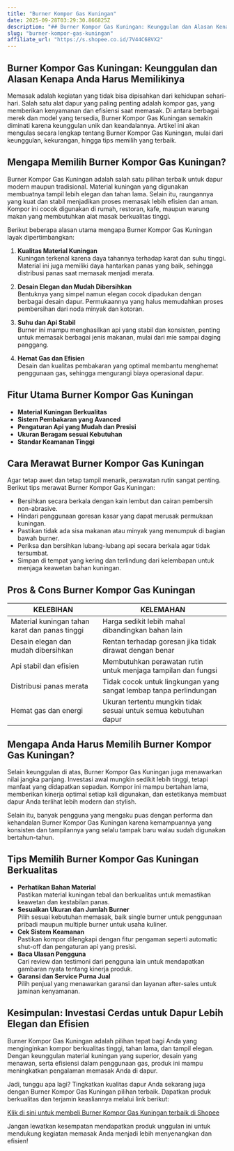 ```yaml
---
title: "Burner Kompor Gas Kuningan"
date: 2025-09-28T03:29:30.866825Z
description: "## Burner Kompor Gas Kuningan: Keunggulan dan Alasan Kenapa Anda Harus Memilikinya..."
slug: "burner-kompor-gas-kuningan"
affiliate_url: "https://s.shopee.co.id/7V44C68VX2"
---
```

## Burner Kompor Gas Kuningan: Keunggulan dan Alasan Kenapa Anda Harus Memilikinya

Memasak adalah kegiatan yang tidak bisa dipisahkan dari kehidupan sehari-hari. Salah satu alat dapur yang paling penting adalah kompor gas, yang memberikan kenyamanan dan efisiensi saat memasak. Di antara berbagai merek dan model yang tersedia, Burner Kompor Gas Kuningan semakin diminati karena keunggulan unik dan keandalannya. Artikel ini akan mengulas secara lengkap tentang Burner Kompor Gas Kuningan, mulai dari keunggulan, kekurangan, hingga tips memilih yang terbaik.

## Mengapa Memilih Burner Kompor Gas Kuningan?

Burner Kompor Gas Kuningan adalah salah satu pilihan terbaik untuk dapur modern maupun tradisional. Material kuningan yang digunakan membuatnya tampil lebih elegan dan tahan lama. Selain itu, raungannya yang kuat dan stabil menjadikan proses memasak lebih efisien dan aman. Kompor ini cocok digunakan di rumah, restoran, kafe, maupun warung makan yang membutuhkan alat masak berkualitas tinggi.

Berikut beberapa alasan utama mengapa Burner Kompor Gas Kuningan layak dipertimbangkan:

1. **Kualitas Material Kuningan**  
   Kuningan terkenal karena daya tahannya terhadap karat dan suhu tinggi. Material ini juga memiliki daya hantarkan panas yang baik, sehingga distribusi panas saat memasak menjadi merata.

2. **Desain Elegan dan Mudah Dibersihkan**  
   Bentuknya yang simpel namun elegan cocok dipadukan dengan berbagai desain dapur. Permukaannya yang halus memudahkan proses pembersihan dari noda minyak dan kotoran.

3. **Suhu dan Api Stabil**  
   Burner ini mampu menghasilkan api yang stabil dan konsisten, penting untuk memasak berbagai jenis makanan, mulai dari mie sampai daging panggang.

4. **Hemat Gas dan Efisien**  
   Desain dan kualitas pembakaran yang optimal membantu menghemat penggunaan gas, sehingga mengurangi biaya operasional dapur.

## Fitur Utama Burner Kompor Gas Kuningan

- **Material Kuningan Berkualitas**  
- **Sistem Pembakaran yang Avanced**  
- **Pengaturan Api yang Mudah dan Presisi**  
- **Ukuran Beragam sesuai Kebutuhan**  
- **Standar Keamanan Tinggi**  

## Cara Merawat Burner Kompor Gas Kuningan

Agar tetap awet dan tetap tampil menarik, perawatan rutin sangat penting. Berikut tips merawat Burner Kompor Gas Kuningan:

- Bersihkan secara berkala dengan kain lembut dan cairan pembersih non-abrasive.  
- Hindari penggunaan goresan kasar yang dapat merusak permukaan kuningan.  
- Pastikan tidak ada sisa makanan atau minyak yang menumpuk di bagian bawah burner.  
- Periksa dan bersihkan lubang-lubang api secara berkala agar tidak tersumbat.  
- Simpan di tempat yang kering dan terlindung dari kelembapan untuk menjaga keawetan bahan kuningan.

## Pros & Cons Burner Kompor Gas Kuningan

| KELEBIHAN | KELEMAHAN |
| --- | --- |
| Material kuningan tahan karat dan panas tinggi | Harga sedikit lebih mahal dibandingkan bahan lain |
| Desain elegan dan mudah dibersihkan | Rentan terhadap goresan jika tidak dirawat dengan benar |
| Api stabil dan efisien | Membutuhkan perawatan rutin untuk menjaga tampilan dan fungsi |
| Distribusi panas merata | Tidak cocok untuk lingkungan yang sangat lembap tanpa perlindungan |
| Hemat gas dan energi | Ukuran tertentu mungkin tidak sesuai untuk semua kebutuhan dapur |

## Mengapa Anda Harus Memilih Burner Kompor Gas Kuningan?

Selain keunggulan di atas, Burner Kompor Gas Kuningan juga menawarkan nilai jangka panjang. Investasi awal mungkin sedikit lebih tinggi, tetapi manfaat yang didapatkan sepadan. Kompor ini mampu bertahan lama, memberikan kinerja optimal setiap kali digunakan, dan estetikanya membuat dapur Anda terlihat lebih modern dan stylish.

Selain itu, banyak pengguna yang mengaku puas dengan performa dan kehandalan Burner Kompor Gas Kuningan karena kemampuannya yang konsisten dan tampilannya yang selalu tampak baru walau sudah digunakan bertahun-tahun.

## Tips Memilih Burner Kompor Gas Kuningan Berkualitas

- **Perhatikan Bahan Material**  
Pastikan material kuningan tebal dan berkualitas untuk memastikan keawetan dan kestabilan panas.  
- **Sesuaikan Ukuran dan Jumlah Burner**  
Pilih sesuai kebutuhan memasak, baik single burner untuk penggunaan pribadi maupun multiple burner untuk usaha kuliner.  
- **Cek Sistem Keamanan**  
Pastikan kompor dilengkapi dengan fitur pengaman seperti automatic shut-off dan pengaturan api yang presisi.  
- **Baca Ulasan Pengguna**  
Cari review dan testimoni dari pengguna lain untuk mendapatkan gambaran nyata tentang kinerja produk.  
- **Garansi dan Service Purna Jual**  
Pilih penjual yang menawarkan garansi dan layanan after-sales untuk jaminan kenyamanan.

## Kesimpulan: Investasi Cerdas untuk Dapur Lebih Elegan dan Efisien

Burner Kompor Gas Kuningan adalah pilihan tepat bagi Anda yang menginginkan kompor berkualitas tinggi, tahan lama, dan tampil elegan. Dengan keunggulan material kuningan yang superior, desain yang menawan, serta efisiensi dalam penggunaan gas, produk ini mampu meningkatkan pengalaman memasak Anda di dapur.

Jadi, tunggu apa lagi? Tingkatkan kualitas dapur Anda sekarang juga dengan Burner Kompor Gas Kuningan pilihan terbaik. Dapatkan produk berkualitas dan terjamin keasliannya melalui link berikut:

[Klik di sini untuk membeli Burner Kompor Gas Kuningan terbaik di Shopee](https://s.shopee.co.id/7V44C68VX2)

Jangan lewatkan kesempatan mendapatkan produk unggulan ini untuk mendukung kegiatan memasak Anda menjadi lebih menyenangkan dan efisien!